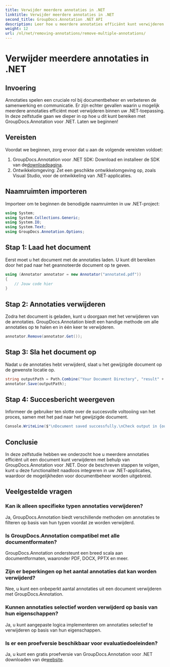 ```yaml
---
title: Verwijder meerdere annotaties in .NET
linktitle: Verwijder meerdere annotaties in .NET
second_title: GroupDocs.Annotation .NET API
description: Leer hoe u meerdere annotaties efficiënt kunt verwijderen in .NET met behulp van GroupDocs.Annotation. Volg onze stap-voor-stap handleiding voor een naadloze integratie in uw applicaties.
weight: 12
url: /nl/net/removing-annotations/remove-multiple-annotations/
---
```


# Verwijder meerdere annotaties in .NET

## Invoering
Annotaties spelen een cruciale rol bij documentbeheer en verbeteren de samenwerking en communicatie. Er zijn echter gevallen waarin u mogelijk meerdere annotaties efficiënt moet verwijderen binnen uw .NET-toepassing. In deze zelfstudie gaan we dieper in op hoe u dit kunt bereiken met GroupDocs.Annotation voor .NET. Laten we beginnen!
## Vereisten
Voordat we beginnen, zorg ervoor dat u aan de volgende vereisten voldoet:
1.  GroupDocs.Annotation voor .NET SDK: Download en installeer de SDK van de[downloadpagina](https://releases.groupdocs.com/annotation/net/).
2. Ontwikkelomgeving: Zet een geschikte ontwikkelomgeving op, zoals Visual Studio, voor de ontwikkeling van .NET-applicaties.

## Naamruimten importeren
Importeer om te beginnen de benodigde naamruimten in uw .NET-project:
```csharp
using System;
using System.Collections.Generic;
using System.IO;
using System.Text;
using GroupDocs.Annotation.Options;
```
## Stap 1: Laad het document
Eerst moet u het document met de annotaties laden. U kunt dit bereiken door het pad naar het geannoteerde document op te geven.
```csharp
using (Annotator annotator = new Annotator("annotated.pdf"))
{
    // Jouw code hier
}
```
## Stap 2: Annotaties verwijderen
Zodra het document is geladen, kunt u doorgaan met het verwijderen van de annotaties. GroupDocs.Annotation biedt een handige methode om alle annotaties op te halen en in één keer te verwijderen.
```csharp
annotator.Remove(annotator.Get());
```
## Stap 3: Sla het document op
Nadat u de annotaties hebt verwijderd, slaat u het gewijzigde document op de gewenste locatie op.
```csharp
string outputPath = Path.Combine("Your Document Directory", "result" + Path.GetExtension("input.pdf"));
annotator.Save(outputPath);
```
## Stap 4: Succesbericht weergeven
Informeer de gebruiker ten slotte over de succesvolle voltooiing van het proces, samen met het pad naar het gewijzigde document.
```csharp
Console.WriteLine($"\nDocument saved successfully.\nCheck output in {outputPath}.");
```

## Conclusie
In deze zelfstudie hebben we onderzocht hoe u meerdere annotaties efficiënt uit een document kunt verwijderen met behulp van GroupDocs.Annotation voor .NET. Door de beschreven stappen te volgen, kunt u deze functionaliteit naadloos integreren in uw .NET-applicaties, waardoor de mogelijkheden voor documentbeheer worden uitgebreid.
## Veelgestelde vragen
### Kan ik alleen specifieke typen annotaties verwijderen?
Ja, GroupDocs.Annotation biedt verschillende methoden om annotaties te filteren op basis van hun typen voordat ze worden verwijderd.
### Is GroupDocs.Annotation compatibel met alle documentformaten?
GroupDocs.Annotation ondersteunt een breed scala aan documentformaten, waaronder PDF, DOCX, PPTX en meer.
### Zijn er beperkingen op het aantal annotaties dat kan worden verwijderd?
Nee, u kunt een onbeperkt aantal annotaties uit een document verwijderen met GroupDocs.Annotation.
### Kunnen annotaties selectief worden verwijderd op basis van hun eigenschappen?
Ja, u kunt aangepaste logica implementeren om annotaties selectief te verwijderen op basis van hun eigenschappen.
### Is er een proefversie beschikbaar voor evaluatiedoeleinden?
 Ja, u kunt een gratis proefversie van GroupDocs.Annotation voor .NET downloaden van de[website](https://releases.groupdocs.com/annotation/net/).